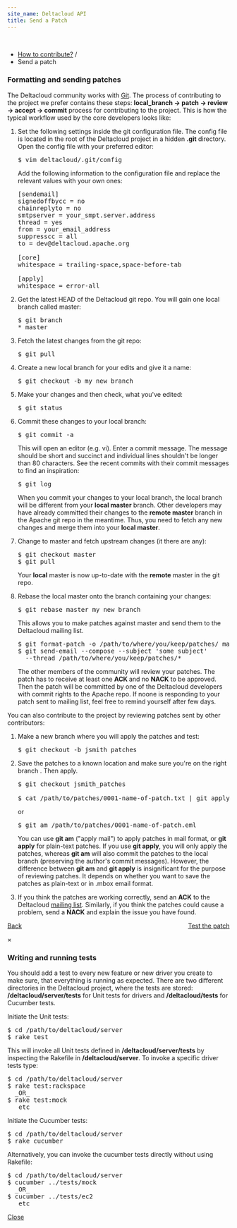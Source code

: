 ```yaml
---
site_name: Deltacloud API
title: Send a Patch
---
```


<br/>

<ul class="breadcrumb">
  <li>
    <a href="/how-to-contribute.html#how">How to contribute?</a> <span class="divider">/</span>
  </li>
  <li class="active">Send a patch</li>
</ul>

<h3>Formatting and sending patches</h3>

<p>
The Deltacloud community works with <a href="http://book.git-scm.com/">Git</a>. The process of contributing to the project we prefer contains these steps: <strong>local_branch → patch → review → accept → commit</strong> process for contributing to the project. This is how the typical workflow used by the core developers looks like:
</p>

<ol>
  <li>
  <p>
  Set the following settings inside the git configuration file. The config file is located in the root of the Deltacloud project in a hidden <strong>.git</strong> directory. Open the config file with your preferred editor:
  </p>

<pre>
$ vim deltacloud/.git/config
</pre>

  <p>
  Add the following information to the configuration file and replace the relevant values with your own ones:
  </p>

<pre>
[sendemail]
signedoffbycc = no
chainreplyto = no
smtpserver = your_smpt.server.address
thread = yes
from = your_email_address
suppresscc = all
to = dev@deltacloud.apache.org

[core]
whitespace = trailing-space,space-before-tab

[apply]
whitespace = error-all
</pre>

  </li>
  <li>
  <p>
  Get the latest HEAD of the Deltacloud git repo. You will gain one local branch called master:
  </p>

<pre>
$ git branch
* master
</pre>

  </li>
  <li>
  <p>
  Fetch the latest changes from the git repo:
  </p>

<pre>
$ git pull
</pre>

  </li>
  <li>
  <p>
  Create a new local branch for your edits and give it a name:
  </p>

<pre>
$ git checkout -b my_new_branch
</pre>

  </li>
  <li>
  <p>
  Make your changes and then check, what you've edited:
  </p>

<pre>
$ git status
</pre>

  </li>
  <li>
  <p>
  Commit these changes to your local branch:
  </p>

<pre>
$ git commit -a
</pre>
  
  <p>
  This will open an editor (e.g. vi). Enter a commit message. The message should be short and succinct and individual lines shouldn't be longer than 80 characters. See the recent commits with their commit messages to find an inspiration:</p>
  
<pre>
$ git log
</pre>

  <p>
  When you commit your changes to your local branch, the local branch will be different from your <strong>local master</strong> branch. Other developers may have already committed their changes to the <strong>remote master</strong> branch in the Apache git repo in the meantime. Thus, you need to fetch any new changes and merge them into your <strong>local master</strong>.
  </p>

  </li>
  <li>
  <p>
  Change to master and fetch upstream changes (it there are any):
  </p>
  
<pre>
$ git checkout master
$ git pull
</pre>
  
  <p>
  Your <strong>local</strong> master is now up-to-date with the <strong>remote</strong> master in the git repo.
  </p>
  </li>
  <li>
  <p>
  Rebase the local master onto the branch containing your changes:
  </p>
  
<pre>
$ git rebase master my_new_branch
</pre>
  
  <p>
  This allows you to make patches against master and send them to the Deltacloud mailing list.
  </p>
  
<pre>
$ git format-patch -o /path/to/where/you/keep/patches/ master
$ git send-email --compose --subject 'some subject'
  --thread /path/to/where/you/keep/patches/*
</pre>
  
  <p>
  The other members of the community will review your patches. The patch has to receive at least one <strong>ACK </strong>and no <strong>NACK</strong> to be approved. Then the patch will be committed by one of the Deltacloud developers with commit rights to the Apache repo. If noone is responding to your patch sent to mailing list, feel free to remind yourself after few days.
  </p>
  </li>
</ol>

<p>
You can also contribute to the project by reviewing patches sent by other contributors:
</p>

<ol>
  <li>
  <p>
  Make a new branch where you will apply the patches and test:
  </p>

<pre>
$ git checkout -b jsmith_patches
</pre>

  </li>
  <li>
  <p>
  Save the patches to a known location and make sure you're on the right branch . Then apply.
  </p>
  
<pre>
$ git checkout jsmith_patches

$ cat /path/to/patches/0001-name-of-patch.txt | git apply
</pre>
or
<pre>
$ git am /path/to/patches/0001-name-of-patch.eml
</pre>

  <p>
  You can use <strong>git am</strong> ("apply mail") to apply patches in mail format, or <strong>git apply</strong> for plain-text patches. If you use <strong>git apply</strong>, you will only apply the patches, whereas <strong>git am</strong> will also commit the patches to the local branch (preserving the author's commit messages). However, the difference between <strong>git am</strong> and <strong>git apply</strong> is insignificant for the purpose of reviewing patches. It depends on whether you want to save the patches as plain-text or in .mbox email format.
  </p>

  </li>
  <li>

<p>
If you think the patches are working correctly, send an <strong>ACK</strong> to the Deltacloud <a href="http://mail-archives.apache.org/mod_mbox/deltacloud-dev/">mailing list</a>. Similarly, if you think the patches could cause a problem, send a <strong>NACK</strong> and explain the issue you have found.
</p>
  </li>
</ol>

<p>
  <a class="btn btn-inverse btn-large" style="float: right" data-toggle="modal" href="#tests">Test the patch</a>
  <a class="btn btn-inverse btn-large" href="/how-to-contribute.html"><i class="icon-arrow-left icon-white" style="vertical-align:baseline"> </i> Back</a>
</p>

<div class="modal hide" id="tests">
  <div class="modal-header">
    <a class="close" data-dismiss="modal">×</a>
    <h3>Writing and running tests</h3>
  </div>
  <div class="modal-body">

<p>
You should add a test to every new feature or new driver you create to make sure, that everything is running as expected. There are two different directories in the Deltacloud project, where the tests are stored: <strong>/deltacloud/server/tests</strong> for Unit tests for drivers and <strong>/deltacloud/tests</strong> for Cucumber tests.
</p>

<p>Initiate the Unit tests:</p>

<pre>
$ cd /path/to/deltacloud/server
$ rake test
</pre>

<p>This will invoke all Unit tests defined in <strong>/deltacloud/server/tests</strong> by inspecting the Rakefile in <strong>/deltacloud/server</strong>. To invoke a specific driver tests type:</p>

<pre>
$ cd /path/to/deltacloud/server
$ rake test:rackspace
  _OR_
$ rake test:mock
  _etc_
</pre>

<p>Initiate the Cucumber tests:</p>

<pre>
$ cd /path/to/deltacloud/server
$ rake cucumber
</pre>

<p>Alternatively, you can invoke the cucumber tests directly without using Rakefile: </p>

<pre>
$ cd /path/to/deltacloud/server
$ cucumber ../tests/mock
  _OR_
$ cucumber ../tests/ec2
  _etc_
</pre>

  </div>
  <div class="modal-footer">
    <a href="#" class="btn btn-primary" data-dismiss="modal">Close</a>
  </div>
</div>
